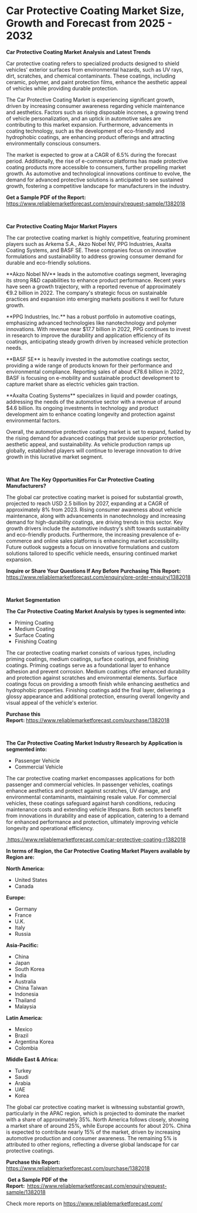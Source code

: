 <p><h1>Car Protective Coating Market Size, Growth and Forecast from 2025 - 2032</h1></p><p><strong>Car Protective Coating Market Analysis and Latest Trends</strong></p>
<p><p>Car protective coating refers to specialized products designed to shield vehicles' exterior surfaces from environmental hazards, such as UV rays, dirt, scratches, and chemical contaminants. These coatings, including ceramic, polymer, and paint protection films, enhance the aesthetic appeal of vehicles while providing durable protection.</p><p>The Car Protective Coating Market is experiencing significant growth, driven by increasing consumer awareness regarding vehicle maintenance and aesthetics. Factors such as rising disposable incomes, a growing trend of vehicle personalization, and an uptick in automotive sales are contributing to this market expansion. Furthermore, advancements in coating technology, such as the development of eco-friendly and hydrophobic coatings, are enhancing product offerings and attracting environmentally conscious consumers.</p><p>The market is expected to grow at a CAGR of 6.5% during the forecast period. Additionally, the rise of e-commerce platforms has made protective coating products more accessible to consumers, further propelling market growth. As automotive and technological innovations continue to evolve, the demand for advanced protective solutions is anticipated to see sustained growth, fostering a competitive landscape for manufacturers in the industry.</p></p>
<p><strong>Get a Sample PDF of the Report:&nbsp;</strong> <a href="https://www.reliablemarketforecast.com/enquiry/request-sample/1382018?utm_campaign=3122&utm_medium=2&utm_source=Github&utm_content=ia&utm_term=31032025&utm_id=car-protective-coating">https://www.reliablemarketforecast.com/enquiry/request-sample/1382018</a></p>
<p>&nbsp;</p>
<p><strong>Car Protective Coating Major Market Players</strong></p>
<p><p>The car protective coating market is highly competitive, featuring prominent players such as Arkema S.A., Akzo Nobel NV, PPG Industries, Axalta Coating Systems, and BASF SE. These companies focus on innovative formulations and sustainability to address growing consumer demand for durable and eco-friendly solutions.</p><p>**Akzo Nobel NV** leads in the automotive coatings segment, leveraging its strong R&D capabilities to enhance product performance. Recent years have seen a growth trajectory, with a reported revenue of approximately €9.2 billion in 2022. The company's strategic focus on sustainable practices and expansion into emerging markets positions it well for future growth.</p><p>**PPG Industries, Inc.** has a robust portfolio in automotive coatings, emphasizing advanced technologies like nanotechnology and polymer innovations. With revenue near $17.7 billion in 2022, PPG continues to invest in research to improve the durability and application efficiency of its coatings, anticipating steady growth driven by increased vehicle protection needs.</p><p>**BASF SE** is heavily invested in the automotive coatings sector, providing a wide range of products known for their performance and environmental compliance. Reporting sales of about €78.6 billion in 2022, BASF is focusing on e-mobility and sustainable product development to capture market share as electric vehicles gain traction.</p><p>**Axalta Coating Systems** specializes in liquid and powder coatings, addressing the needs of the automotive sector with a revenue of around $4.6 billion. Its ongoing investments in technology and product development aim to enhance coating longevity and protection against environmental factors.</p><p>Overall, the automotive protective coating market is set to expand, fueled by the rising demand for advanced coatings that provide superior protection, aesthetic appeal, and sustainability. As vehicle production ramps up globally, established players will continue to leverage innovation to drive growth in this lucrative market segment.</p></p>
<p>&nbsp;</p>
<p><strong>What Are The Key Opportunities For Car Protective Coating Manufacturers?</strong></p>
<p><p>The global car protective coating market is poised for substantial growth, projected to reach USD 2.5 billion by 2027, expanding at a CAGR of approximately 8% from 2023. Rising consumer awareness about vehicle maintenance, along with advancements in nanotechnology and increasing demand for high-durability coatings, are driving trends in this sector. Key growth drivers include the automotive industry's shift towards sustainability and eco-friendly products. Furthermore, the increasing prevalence of e-commerce and online sales platforms is enhancing market accessibility. Future outlook suggests a focus on innovative formulations and custom solutions tailored to specific vehicle needs, ensuring continued market expansion.</p></p>
<p><strong>Inquire or Share Your Questions If Any Before Purchasing This Report:</strong> <a href="https://www.reliablemarketforecast.com/enquiry/pre-order-enquiry/1382018?utm_campaign=3122&utm_medium=2&utm_source=Github&utm_content=ia&utm_term=31032025&utm_id=car-protective-coating">https://www.reliablemarketforecast.com/enquiry/pre-order-enquiry/1382018</a></p>
<p>&nbsp;</p>
<p><strong>Market Segmentation</strong></p>
<p><strong>The Car Protective Coating Market Analysis by types is segmented into:</strong></p>
<p><ul><li>Priming Coating</li><li>Medium Coating</li><li>Surface Coating</li><li>Finishing Coating</li></ul></p>
<p><p>The car protective coating market consists of various types, including priming coatings, medium coatings, surface coatings, and finishing coatings. Priming coatings serve as a foundational layer to enhance adhesion and prevent corrosion. Medium coatings offer enhanced durability and protection against scratches and environmental elements. Surface coatings focus on providing a smooth finish while enhancing aesthetics and hydrophobic properties. Finishing coatings add the final layer, delivering a glossy appearance and additional protection, ensuring overall longevity and visual appeal of the vehicle's exterior.</p></p>
<p><strong>Purchase this Report:&nbsp;</strong><a href="https://www.reliablemarketforecast.com/purchase/1382018?utm_campaign=3122&utm_medium=2&utm_source=Github&utm_content=ia&utm_term=31032025&utm_id=car-protective-coating">https://www.reliablemarketforecast.com/purchase/1382018</a></p>
<p>&nbsp;</p>
<p><strong>The Car Protective Coating Market Industry Research by Application is segmented into:</strong></p>
<p><ul><li>Passenger Vehicle</li><li>Commercial Vehicle</li></ul></p>
<p><p>The car protective coating market encompasses applications for both passenger and commercial vehicles. In passenger vehicles, coatings enhance aesthetics and protect against scratches, UV damage, and environmental contaminants, maintaining resale value. For commercial vehicles, these coatings safeguard against harsh conditions, reducing maintenance costs and extending vehicle lifespans. Both sectors benefit from innovations in durability and ease of application, catering to a demand for enhanced performance and protection, ultimately improving vehicle longevity and operational efficiency.</p></p>
<p><a href="https://www.reliablemarketforecast.com/car-protective-coating-r1382018?utm_campaign=3122&utm_medium=2&utm_source=Github&utm_content=ia&utm_term=31032025&utm_id=car-protective-coating">&nbsp;https://www.reliablemarketforecast.com/car-protective-coating-r1382018</a></p>
<p><strong>In terms of Region, the Car Protective Coating Market Players available by Region are:</strong></p>
<p>
    <p> <strong> North America: </strong>
        <ul>
            <li>United States</li>
            <li>Canada</li>
        </ul>
        </p> 
    <p> <strong> Europe: </strong>
        <ul>
            <li>Germany</li>
            <li>France</li>
            <li>U.K.</li>
            <li>Italy</li>
            <li>Russia</li>
        </ul>
        </p> 
    <p> <strong> Asia-Pacific: </strong>
        <ul>
            <li>China</li>
            <li>Japan</li>
            <li>South Korea</li>
            <li>India</li>
            <li>Australia</li>
            <li>China Taiwan</li>
            <li>Indonesia</li>
            <li>Thailand</li>
            <li>Malaysia</li>
        </ul>
        </p> 
    <p> <strong> Latin America: </strong>
        <ul>
            <li>Mexico</li>
            <li>Brazil</li>
            <li>Argentina Korea</li>
            <li>Colombia</li>
        </ul>
        </p> 
    <p> <strong> Middle East & Africa: </strong>
        <ul>
            <li>Turkey</li>
            <li>Saudi</li>
            <li>Arabia</li>
            <li>UAE</li>
            <li>Korea</li>
        </ul>
    </p>
    </p>
<p><p>The global car protective coating market is witnessing substantial growth, particularly in the APAC region, which is projected to dominate the market with a share of approximately 35%. North America follows closely, showing a market share of around 25%, while Europe accounts for about 20%. China is expected to contribute nearly 15% of the market, driven by increasing automotive production and consumer awareness. The remaining 5% is attributed to other regions, reflecting a diverse global landscape for car protective coatings.</p></p>
<p><strong>Purchase this Report: </strong><a href="https://www.reliablemarketforecast.com/purchase/1382018?utm_campaign=3122&utm_medium=2&utm_source=Github&utm_content=ia&utm_term=31032025&utm_id=car-protective-coating">https://www.reliablemarketforecast.com/purchase/1382018</a></p>
<p>&nbsp;<strong>Get a Sample PDF of the Report:&nbsp;&nbsp;</strong><a href="https://www.reliablemarketforecast.com/enquiry/request-sample/1382018?utm_campaign=3122&utm_medium=2&utm_source=Github&utm_content=ia&utm_term=31032025&utm_id=car-protective-coating">https://www.reliablemarketforecast.com/enquiry/request-sample/1382018</a></p>
<p><strong></strong></p>
<p>Check more reports on <a href="https://www.reliablemarketforecast.com/?utm_campaign=3122&utm_medium=2&utm_source=Github&utm_content=ia&utm_term=31032025&utm_id=car-protective-coating">https://www.reliablemarketforecast.com/</a></p>